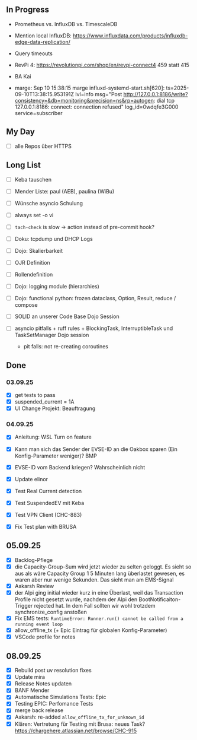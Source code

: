 ## In Progress


- Prometheus vs. InfluxDB vs. TimescaleDB
- Mention local InfluxDB: https://www.influxdata.com/products/influxdb-edge-data-replication/

- Query timeouts

- RevPi 4: https://revolutionpi.com/shop/en/revpi-connect4 459 statt 415
- BA Kai    
-  marge: Sep 10 15:38:15 marge influxd-systemd-start.sh[620]: ts=2025-09-10T13:38:15.953191Z lvl=info msg="Post http://127.0.0.1:8186/write?consistency=&db=monitoring&precision=ns&rp=autogen: dial tcp 127.0.0.1:8186: connect: connection refused" log_id=0wdqfe3G000 service=subscriber


## My Day

- [ ] alle Repos über HTTPS

## Long List

- [ ] Keba tauschen 
- [ ] Mender Liste: paul (AEB), paulina (WiBu) 
- [ ] Wünsche asyncio Schulung 

- [ ] always set -o vi
- [ ] `tach-check` is slow -> action instead of pre-commit hook?
- [ ] Doku: tcpdump und DHCP Logs 
- [ ] Dojo: Skalierbarkeit 
- [ ] OJR Definition 
- [ ] Rollendefinition 
- [ ] Dojo: logging module (hierarchies) 
- [ ] Dojo: functional python: frozen dataclass, Option, Result, reduce / compose 
- [ ] SOLID an unserer Code Base Dojo Session 
- [ ] asyncio pitfalls + ruff rules + BlockingTask, InterruptibleTask und TaskSetManager Dojo session 
    - pit falls: not re-creating coroutines 


## Done

### 03.09.25

- [x] get tests to pass
- [x] suspended_current = 1A
- [x] UI Change Projekt: Beauftragung 

### 04.09.25

- [x] Anleitung: WSL Turn on feature

- [x] Kann man sich das Sender der EVSE-ID an die Oakbox sparen (Ein Konfig-Parameter weniger)? BMP
- [x] EVSE-ID vom Backend kriegen? Wahrscheinlich nicht

- [x] Update elinor
- [x] Test Real Current detection
- [x] Test SuspendedEV mit Keba
- [x] Test VPN Client (CHC-883)
- [x] Fix Test plan with BRUSA

## 05.09.25

- [x] Backlog-Pflege
- [x] die Capacity-Group-Sum wird jetzt wieder zu selten geloggt. Es sieht so aus als wäre Capacity Group 1 5 Minuten lang überlastet gewesen, es waren aber nur wenige Sekunden. Das sieht man am EMS-Signal
- [x] Aakarsh Review
- [x] der Alpi ging initial wieder kurz in eine Überlast, weil das Transaction Profile nicht gesetzt wurde, nachdem der Alpi den BootNotificaiton-Trigger rejected hat. In dem Fall sollten wir wohl trotzdem synchronize_config anstoßen
- [x] Fix EMS tests: `RuntimeError: Runner.run() cannot be called from a running event loop`
- [x] allow_offline_tx (+ Epic Eintrag für globalen Konfig-Parameter)
- [x] VSCode profile for notes

## 08.09.25
- [x] Rebuild post uv resolution fixes
- [x] Update mira
- [x] Release Notes updaten
- [x] BANF Mender
- [x] Automatische Simulations Tests: Epic
- [x] Testing EPIC: Perfomance Tests 
- [x] merge back release
- [x] Aakarsh: re-added `allow_offline_tx_for_unknown_id`
- [x] Klären: Vertretung für Testing mit Brusa: neues Task? https://chargehere.atlassian.net/browse/CHC-915